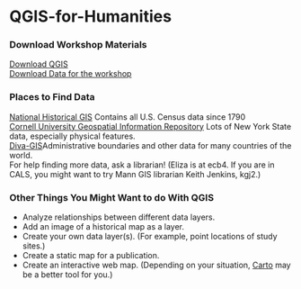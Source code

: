# QGIS-for-Humanities

### Download Workshop Materials

[Download QGIS](https://qgis.org/en/site/forusers/download.html)  
[Download Data for the workshop](https://cornell.box.com/s/n9z4k9ihlkzw7r200balgkwrikhlurc8)

### Places to Find Data
[National Historical GIS](https://www.nhgis.org) Contains all U.S. Census data since 1790  
[Cornell University Geospatial Information Repository](https://cugir.library.cornell.edu/) Lots of New York State data, especially physical features.  
[Diva-GIS](http://www.diva-gis.org/gdata)Administrative boundaries and other data for many countries of the world.  
For help finding more data, ask a librarian! (Eliza is at ecb4. If you are in CALS, you might want to try Mann GIS librarian Keith Jenkins, kgj2.)

### Other Things You Might Want to do With QGIS
* Analyze relationships between different data layers.  
* Add an image of a historical map as a layer.  
* Create your own data layer(s). (For example, point locations of study sites.)  
* Create a static map for a publication.  
* Create an interactive web map. (Depending on your situation, [Carto](https://cornell.carto.com/signup) may be a better tool for you.)
